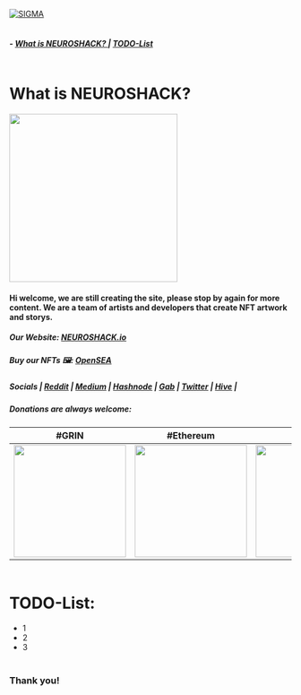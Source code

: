 <a > <img width ='100%'  height ='2px' src ='https://upload.wikimedia.org/wikipedia/commons/b/bf/GradientPurpleBlue.png'> 

[![SIGMA](https://raw.githubusercontent.com/dtrieb123/neuroshack/main/neuroshacklogo.gif)](https://neuroshack.io) 



<a > <img width ='100%'  height ='2px' src ='https://upload.wikimedia.org/wikipedia/commons/b/bf/GradientPurpleBlue.png'> 

<a name="home"></a>
##### - [  What is NEUROSHACK? ](#neuro) | [TODO-List](#todo) 

<a > <img width ='100%'  height ='2px' src ='https://upload.wikimedia.org/wikipedia/commons/b/bf/GradientPurpleBlue.png'> 



<a name="neuro"></a>
#  What is NEUROSHACK?
<a > <img height ='300px' src ='https://raw.githubusercontent.com/dtrieb123/neuroshack/main/gif.gif'> 

#### Hi welcome, we are still creating the site, please stop by again for more content. We are a team of artists and developers that create NFT artwork and storys. 

##### Our Website: [NEUROSHACK.io](https://neuroshack.io)

##### Buy our NFTs 🖼️: [OpenSEA](https://opensea.io/Neuroshack) 

##### Socials | [Reddit](https://www.reddit.com) | [Medium](https://medium.com/) | [Hashnode](https://hashnode.com/@PRIM4T/joinme) | [Gab](https://gab.com/) | [Twitter](https://twitter.com) | [Hive](https://hive.blog/) |

##### Donations are always welcome:

| #GRIN | #Ethereum |  #BitCoin |
| --- |  --- | --- |
| <a> <img width ='200px'   src ='https://raw.githubusercontent.com/dtrieb123/neuroshack/main/grin.png'>  | <a> <img width ='200px'   src ='https://raw.githubusercontent.com/dtrieb123/neuroshack/main/ETH.png'>  | <a> <img width ='200px'   src ='https://raw.githubusercontent.com/dtrieb123/neuroshack/main/qrbtc.png'>  | 


<a > <img width ='100%'  height ='5px' src ='https://upload.wikimedia.org/wikipedia/commons/b/bf/GradientPurpleBlue.png'> 
<a name="todo"></a>
# TODO-List:
 - 1
 - 2
 - 3


<a> <img width ='100%'  height ='5px' src ='https://upload.wikimedia.org/wikipedia/commons/b/bf/GradientPurpleBlue.png'> </a>

### Thank you!


